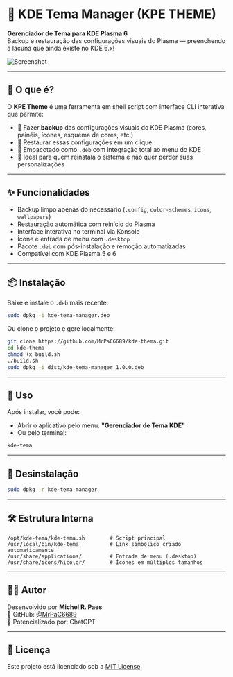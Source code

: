 # 🎨 KDE Tema Manager (KPE THEME)

**Gerenciador de Tema para KDE Plasma 6**  
Backup e restauração das configurações visuais do Plasma — preenchendo a lacuna que ainda existe no KDE 6.x!

![Screenshot](https://raw.githubusercontent.com/MrPaC6689/kde-thema/main/docs/screenshot.png)

---

## 🔧 O que é?

O **KPE Theme** é uma ferramenta em shell script com interface CLI interativa que permite:

- 🔹 Fazer **backup** das configurações visuais do KDE Plasma (cores, painéis, ícones, esquema de cores, etc.)
- 🔹 Restaurar essas configurações em um clique
- 🔹 Empacotado como `.deb` com integração total ao menu do KDE
- 🔹 Ideal para quem reinstala o sistema e não quer perder suas personalizações

---

## ✨ Funcionalidades

- Backup limpo apenas do necessário (`.config`, `color-schemes`, `icons`, `wallpapers`)
- Restauração automática com reinício do Plasma
- Interface interativa no terminal via Konsole
- Ícone e entrada de menu com `.desktop`
- Pacote `.deb` com pós-instalação e remoção automatizadas
- Compatível com KDE Plasma 5 e 6

---

## 📦 Instalação

Baixe e instale o `.deb` mais recente:

```bash
sudo dpkg -i kde-tema-manager.deb
```

Ou clone o projeto e gere localmente:

```bash
git clone https://github.com/MrPaC6689/kde-thema.git
cd kde-thema
chmod +x build.sh
./build.sh
sudo dpkg -i dist/kde-tema-manager_1.0.0.deb
```

---

## 🚀 Uso

Após instalar, você pode:

- Abrir o aplicativo pelo menu: **"Gerenciador de Tema KDE"**
- Ou pelo terminal:

```bash
kde-tema
```

---

## 🧽 Desinstalação

```bash
sudo dpkg -r kde-tema-manager
```

---

## 🛠️ Estrutura Interna

```
/opt/kde-tema/kde-tema.sh        # Script principal
/usr/local/bin/kde-tema          # Link simbólico criado automaticamente
/usr/share/applications/         # Entrada de menu (.desktop)
/usr/share/icons/hicolor/        # Ícones em múltiplos tamanhos
```

---

## 🧑‍💻 Autor

Desenvolvido por **Michel R. Paes**  
📎 GitHub: [@MrPaC6689](https://github.com/MrPaC6689)  
🧠 Potencializado por: ChatGPT  

---

## 📝 Licença

Este projeto está licenciado sob a [MIT License](LICENSE).
